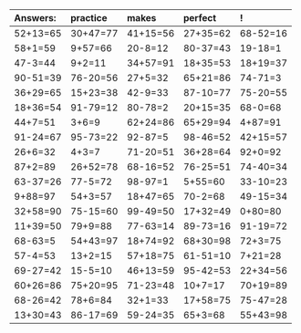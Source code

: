 | Answers: | practice | makes | perfect | ! |
| :--- | :--- | :--- | :--- | :--- |
| 52+13=65 | 30+47=77 | 41+15=56 | 27+35=62 | 68-52=16 | 
| 58+1=59 | 9+57=66 | 20-8=12 | 80-37=43 | 19-18=1 | 
| 47-3=44 | 9+2=11 | 34+57=91 | 18+35=53 | 18+19=37 | 
| 90-51=39 | 76-20=56 | 27+5=32 | 65+21=86 | 74-71=3 | 
| 36+29=65 | 15+23=38 | 42-9=33 | 87-10=77 | 75-20=55 | 
| 18+36=54 | 91-79=12 | 80-78=2 | 20+15=35 | 68-0=68 | 
| 44+7=51 | 3+6=9 | 62+24=86 | 65+29=94 | 4+87=91 | 
| 91-24=67 | 95-73=22 | 92-87=5 | 98-46=52 | 42+15=57 | 
| 26+6=32 | 4+3=7 | 71-20=51 | 36+28=64 | 92+0=92 | 
| 87+2=89 | 26+52=78 | 68-16=52 | 76-25=51 | 74-40=34 | 
| 63-37=26 | 77-5=72 | 98-97=1 | 5+55=60 | 33-10=23 | 
| 9+88=97 | 54+3=57 | 18+47=65 | 70-2=68 | 49-15=34 | 
| 32+58=90 | 75-15=60 | 99-49=50 | 17+32=49 | 0+80=80 | 
| 11+39=50 | 79+9=88 | 77-63=14 | 89-73=16 | 91-19=72 | 
| 68-63=5 | 54+43=97 | 18+74=92 | 68+30=98 | 72+3=75 | 
| 57-4=53 | 13+2=15 | 57+18=75 | 61-51=10 | 7+21=28 | 
| 69-27=42 | 15-5=10 | 46+13=59 | 95-42=53 | 22+34=56 | 
| 60+26=86 | 75+20=95 | 71-23=48 | 10+7=17 | 70+19=89 | 
| 68-26=42 | 78+6=84 | 32+1=33 | 17+58=75 | 75-47=28 | 
| 13+30=43 | 86-17=69 | 59-24=35 | 65+3=68 | 55+43=98 | 
